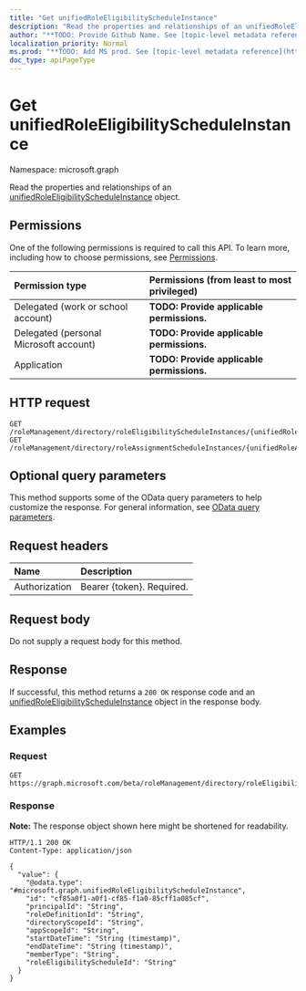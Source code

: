 ```yaml
---
title: "Get unifiedRoleEligibilityScheduleInstance"
description: "Read the properties and relationships of an unifiedRoleEligibilityScheduleInstance object."
author: "**TODO: Provide Github Name. See [topic-level metadata reference](https://msgo.azurewebsites.net/add/document/guidelines/metadata.html#topic-level-metadata)**"
localization_priority: Normal
ms.prod: "**TODO: Add MS prod. See [topic-level metadata reference](https://msgo.azurewebsites.net/add/document/guidelines/metadata.html#topic-level-metadata)**"
doc_type: apiPageType
---
```


# Get unifiedRoleEligibilityScheduleInstance
Namespace: microsoft.graph

Read the properties and relationships of an [unifiedRoleEligibilityScheduleInstance](../resources/unifiedroleeligibilityscheduleinstance.md) object.

## Permissions
One of the following permissions is required to call this API. To learn more, including how to choose permissions, see [Permissions](/graph/permissions-reference).

|Permission type|Permissions (from least to most privileged)|
|:---|:---|
|Delegated (work or school account)|**TODO: Provide applicable permissions.**|
|Delegated (personal Microsoft account)|**TODO: Provide applicable permissions.**|
|Application|**TODO: Provide applicable permissions.**|

## HTTP request

<!-- {
  "blockType": "ignored"
}
-->
``` http
GET /roleManagement/directory/roleEligibilityScheduleInstances/{unifiedRoleEligibilityScheduleInstanceId}
GET /roleManagement/directory/roleAssignmentScheduleInstances/{unifiedRoleAssignmentScheduleInstanceId}/activatedUsing
```

## Optional query parameters
This method supports some of the OData query parameters to help customize the response. For general information, see [OData query parameters](/graph/query-parameters).

## Request headers
|Name|Description|
|:---|:---|
|Authorization|Bearer {token}. Required.|

## Request body
Do not supply a request body for this method.

## Response

If successful, this method returns a `200 OK` response code and an [unifiedRoleEligibilityScheduleInstance](../resources/unifiedroleeligibilityscheduleinstance.md) object in the response body.

## Examples

### Request
<!-- {
  "blockType": "request",
  "name": "get_unifiedroleeligibilityscheduleinstance"
}
-->
``` http
GET https://graph.microsoft.com/beta/roleManagement/directory/roleEligibilityScheduleInstances/{unifiedRoleEligibilityScheduleInstanceId}
```


### Response
**Note:** The response object shown here might be shortened for readability.
<!-- {
  "blockType": "response",
  "truncated": true,
  "@odata.type": "microsoft.graph.unifiedRoleEligibilityScheduleInstance"
}
-->
``` http
HTTP/1.1 200 OK
Content-Type: application/json

{
  "value": {
    "@odata.type": "#microsoft.graph.unifiedRoleEligibilityScheduleInstance",
    "id": "cf85a0f1-a0f1-cf85-f1a0-85cff1a085cf",
    "principalId": "String",
    "roleDefinitionId": "String",
    "directoryScopeId": "String",
    "appScopeId": "String",
    "startDateTime": "String (timestamp)",
    "endDateTime": "String (timestamp)",
    "memberType": "String",
    "roleEligibilityScheduleId": "String"
  }
}
```

